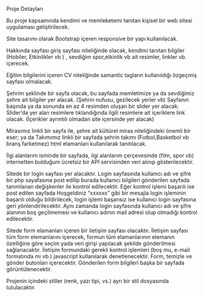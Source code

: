 Proje Detayları

Bu proje kapsamında kendimi ve memleketemi tanıtan kişisel bir web sitesi uygulaması geliştirilecek.

Site tasarımı olarak Bootstrap içeren responsive bir yapı kullanılacak.

Hakkında sayfası giriş sayfası niteliğinde olacak, kendimi tanıtan bilgiler (Hobiler, Etkinlikler vb ) , sevdiğim spor,etkinlik vb ait resimler, linkler vb. içerecek.

Eğitim bilgilerini içeren CV niteliğinde samantic tagların kullanıldığı özgeçmiş sayfası olmalacak.

Şehrim şeklinde bir sayfa olacak, bu sayfada memletimize ya da sevdiğimiz şehre ait bilgiler yer alacak. (Şehrin nufusu, gezilecek yerler vb) Sayfanın başında ya da sonunda en az 4 resimden oluşan bir slider yer alacak. Slider’da yer alan resimlere tıklandığında ilgili resimlere ait içeriklere link olacak. (İçerikler ayrıntılı olmadan site içersinde yer alacak)

Mirasımız linkli bir sayfa ile, şehre ait kültürel miras niteliğindeki önemli bir eser; ya da Takımımız linkli bir sayfada şehrin takımı (Futbol,Basketbol vb branş farketmez) html elamanları kullanılarak tanıtılacak.

İlgi alanlarım isminde bir sayfada, ilgi alanlarım çerçevesinde (film, spor vb) internetten bulduğum ücretsiz bir API servisinden veri alınıp gösterilecektir.

Sitede bir login sayfası yer alacaktır. Login sayfasında kullanıcı adı ve şifre bir php sayafasına post edilip burada kullanıcı bilgileri gönderilen sayfada tanımlanan değişkenler ile kontrol edilecektir. Eğer kontrol işlemi başarılı ise post edilen sayfada Hoşgeldiniz “xxxxxx” gibi bir mesajla login işleminin başarılı olduğu bildirilecek, login işlemi başarısız ise kullanıcı login sayfasına geri yönlendirilecektir. Aynı zamanda login sayfasında kullanıcı adı ve şifre alanının boş geçilmemesi ve kullanıcı adının mail adresi olup olmadığı kontrol edilecektir.

Sitede form elamanları içeren bir iletişim sayfası olacaktır. İletişim sayfası tüm form elemanlarını içerecek, formun tüm elamanlarının elemanın özelliğine göre seçim yada veri girişi yapılacak şekilde gönderilmesi sağlanacaktır. İletişim formundaki gerekli kontrol işlemleri (boş mu, e-mail formatında mı vb.) javascript kullanılarak denetlenecektir. Form, temizle ve gönder butonları içerecektir. Gönderilen form bilgileri başka bir sayfada görüntülenecektir.

Projenin içindeki stiller (renk, yazı tipi, vs.) ayrı bir stil dosyasında tutulacaktır.
